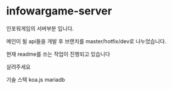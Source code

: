 # infowargame-server
인포워게임의 서버부분 입니다.

메인이 될 api들을 개발 후 브랜치를 master/hotfix/dev로 나누었습니다.

현재 readme를 쓰는 작업이 진행되고 있습니다

살려주세요


기술 스택
koa.js
mariadb

